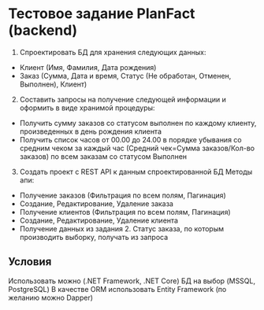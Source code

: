 # Тестовое задание PlanFact (backend)


1. Спроектировать БД для хранения следующих данных:
 - Клиент (Имя, Фамилия, Дата рождения)
 - Заказ (Сумма, Дата и время, Статус (Не обработан, Отменен, Выполнен), Клиент)

2. Составить запросы на получение следующей информации и оформить в виде хранимой процедуры:
 - Получить сумму заказов со статусом выполнен по каждому клиенту, произведенных в день рождения клиента
 - Получить список часов от 00.00 до 24.00 в порядке убывания со средним чеком за каждый час (Средний чек=Сумма заказов/Кол-во заказов) по всем заказам со статусом Выполнен
 
3. Создать проект с REST API к данным спроектированной БД
Методы апи:
 - Получение заказов (Фильтрация по всем полям, Пагинация)
 - Создание, Редактирование, Удаление заказа
 - Получение клиентов (Фильтрация по всем полям, Пагинация)
 - Создание, Редактирование, Удаление клиента
 - Получение данных из задания 2. Статус заказа, по которым производить выборку, получать из запроса

## Условия
Использовать можно (.NET Framework, .NET Core)
БД на выбор (MSSQL, PostgreSQL)
В качестве ORM использовать Entity Framework (по желанию можно Dapper)
